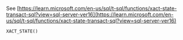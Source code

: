 See [https://learn.microsoft.com/en-us/sql/t-sql/functions/xact-state-transact-sql?view=sql-server-ver16](https://learn.microsoft.com/en-us/sql/t-sql/functions/xact-state-transact-sql?view=sql-server-ver16)
```
XACT_STATE()
```
